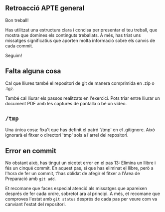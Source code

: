 ## Retroacció APTE general
Bon treball!

Has utilitzat una estructura clara i concisa per presentar el teu treball, que mostra que domines els continguts treballats.
A més, has triat uns missatges significatius que aporten molta informació sobre els canvis de cada commit.

Seguim!


## Falta alguna cosa
Cal que lliures també el repositori de git de manera comprimida en .zip o .tgz.

També cal lliurar els passos realitzats en l'exercici.
Pots triar entre lliurar un document PDF amb les captures de pantalla o bé un vídeo.


## `/tmp`
Una única cosa: fixa't que has definit el patró '/tmp' en el .gitignore.
Això ignorarà el fitxer o directori 'tmp' sols a l'arrel del repositori.

## Error en commit
No obstant això, has tingut un xicotet error en el pas 13: Elimina un llibre i fés un cinqué commit.
En aquest pas, sí que has eliminat el llibre, però a l'hora de fer un commit,
t'has oblidat de afegir el fitxer a l'Àrea de Preparació amb `git add`.

Et recomane que faces especial atenció als missatges que apareixen després de fer cada ordre,
sobretot ara al principi. A més, et recomane que comproves l'estat amb `git status` després de cada pas per veure com va canviant l'estat del repositori.
